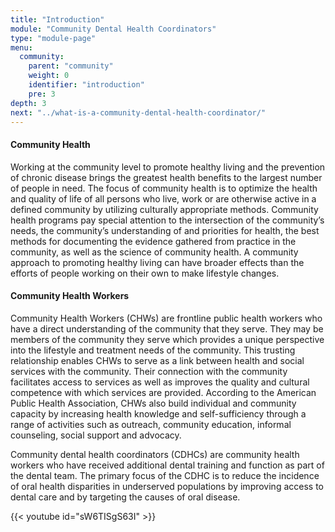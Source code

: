 ```yaml
---
title: "Introduction"
module: "Community Dental Health Coordinators"
type: "module-page"
menu:
  community:
    parent: "community"
    weight: 0
    identifier: "introduction"
    pre: 3
depth: 3
next: "../what-is-a-community-dental-health-coordinator/"
---
```

<div class="pageblock"><h4>Community Health</h4>
<p>Working at the community level to promote healthy living and the prevention of chronic disease brings the greatest health benefits to the largest number of people in need.  The focus of community health is to optimize the health and quality of life of all persons who live, work or are otherwise active in a defined community by utilizing culturally appropriate methods.  Community health programs pay special attention to the intersection of the community’s needs, the community’s understanding of and priorities for health, the best methods for documenting the evidence gathered from practice in the community, as well as the science of community health. A community approach to promoting healthy living can have broader effects than the efforts of people working on their own to make lifestyle changes. </p>
<h4>Community Health Workers</h4>
<p>Community Health Workers (CHWs) are frontline public health workers who have a direct understanding of the community that they serve.  They may be members of the community they serve which provides a unique perspective into the lifestyle and treatment needs of the community.  This trusting relationship enables CHWs to serve as a link between health and social services with the community.  Their connection with the community facilitates access to services as well as improves the quality and cultural competence with which services are provided.  According to the American Public Health Association, CHWs also build individual and community capacity by increasing health knowledge and self-sufficiency through a range of activities such as outreach, community education, informal counseling, social support and advocacy.</p>
<p>Community dental health coordinators (CDHCs) are community health workers who have received additional dental training and function as part of the dental team.  The primary focus of the CDHC is to reduce the incidence of oral health disparities in underserved populations by improving access to dental care and by targeting the causes of oral disease.   </p>
</div><div class="pageblock">
{{< youtube id="sW6TISgS63I" >}}</div>